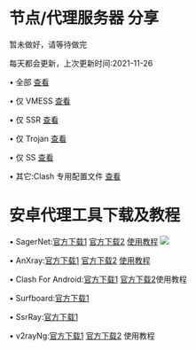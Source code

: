 # 节点/代理服务器 分享
 暂未做好，请等待做完

每天都会更新，上次更新时间:2021-11-26

• 全部 [查看](https://raw.githubusercontent.com/OVOJKzzZ/test/main/all)

• 仅 VMESS [查看]()

• 仅 SSR [查看]()

• 仅 Trojan [查看]()

• 仅 SS [查看]()

• 其它:Clash 专用配置文件 [查看]()
# 安卓代理工具下载及教程
• SagerNet:[官方下载1](https://github.com/SagerNet/SagerNet/releases/download/0.5-rc25/SN-0.5-rc25-arm64-v8a.apk)  [官方下载2](https://github.com/SagerNet/SagerNet/releases) [使用教程]()
![](https://github.com/OVOJKzzZ/test/blob/37bed02467fbf319e5058d4b6361a626cb8f21f2/SagerNet2.jpg)

• AnXray:[官方下载1]() [官方下载2]() [使用教程]()

• Clash For Android:[官方下载1]()  [官方下载2]()使用教程

• Surfboard:[官方下载1]()

• SsrRay:[官方下载1]()

• v2rayNg:[官方下载1]() [官方下载2]() 使用教程
